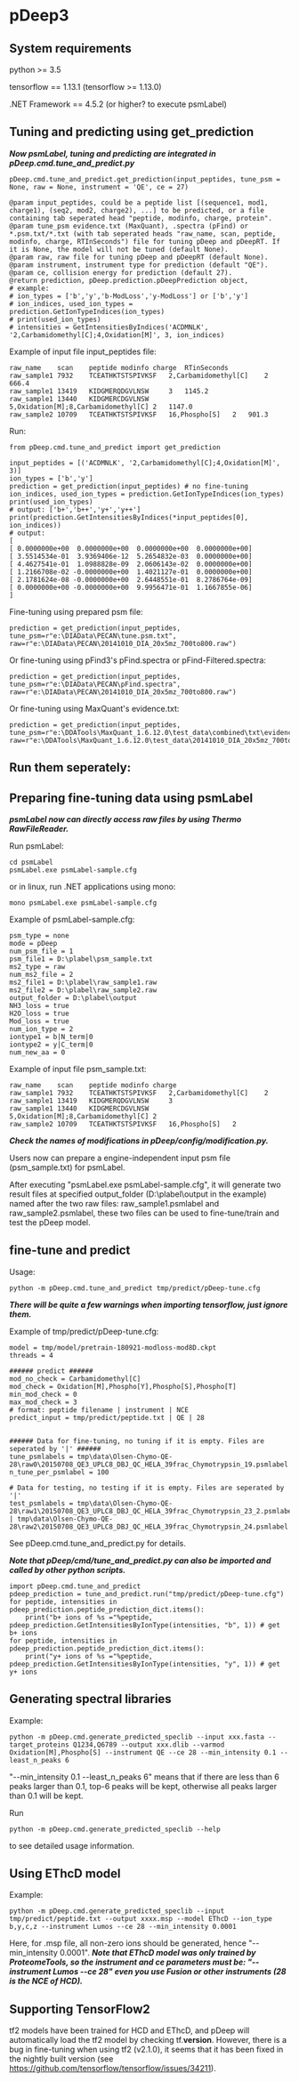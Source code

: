 # pDeep3

## System requirements
python >= 3.5

tensorflow == 1.13.1 (tensorflow >= 1.13.0)

.NET Framework == 4.5.2 (or higher? to execute psmLabel)

## Tuning and predicting using get_prediction
***Now psmLabel, tuning and predicting are integrated in pDeep.cmd.tune_and_predict.py***
```
pDeep.cmd.tune_and_predict.get_prediction(input_peptides, tune_psm = None, raw = None, instrument = 'QE', ce = 27)

@param input_peptides, could be a peptide list [(sequence1, mod1, charge1), (seq2, mod2, charge2), ...] to be predicted, or a file containing tab seperated head "peptide, modinfo, charge, protein".
@param tune_psm evidence.txt (MaxQuant), .spectra (pFind) or *.psm.txt/*.txt (with tab seperated heads "raw_name, scan, peptide, modinfo, charge, RTInSeconds") file for tuning pDeep and pDeepRT. If it is None, the model will not be tuned (default None).
@param raw, raw file for tuning pDeep and pDeepRT (default None).
@param instrument, instrument type for prediction (default "QE").
@param ce, collision energy for prediction (default 27).
@return prediction, pDeep.prediction.pDeepPrediction object, 
# example: 
# ion_types = ['b','y','b-ModLoss','y-ModLoss'] or ['b','y']
# ion_indices, used_ion_types = prediction.GetIonTypeIndices(ion_types)
# print(used_ion_types)
# intensities = GetIntensitiesByIndices('ACDMNLK', '2,Carbamidomethyl[C];4,Oxidation[M]', 3, ion_indices)
```

Example of input file input_peptides file:
```
raw_name	scan	peptide	modinfo	charge	RTinSeconds
raw_sample1	7932	TCEATHKTSTSPIVKSF	2,Carbamidomethyl[C]	2	666.4
raw_sample1	13419	KIDGMERQDGVLNSW		3	1145.2
raw_sample1	13440	KIDGMERCDGVLNSW	5,Oxidation[M];8,Carbamidomethyl[C]	2	1147.0
raw_sample2	10709	TCEATHKTSTSPIVKSF	16,Phospho[S]	2	901.3
```

Run:
```
from pDeep.cmd.tune_and_predict import get_prediction

input_peptides = [('ACDMNLK', '2,Carbamidomethyl[C];4,Oxidation[M]', 3)]
ion_types = ['b','y']
prediction = get_prediction(input_peptides) # no fine-tuning
ion_indices, used_ion_types = prediction.GetIonTypeIndices(ion_types)
print(used_ion_types) 
# output: ['b+','b++','y+','y++']
print(prediction.GetIntensitiesByIndices(*input_peptides[0], ion_indices))
# output: 
[
[ 0.0000000e+00  0.0000000e+00  0.0000000e+00  0.0000000e+00]
[ 3.5514534e-01  3.9369406e-12  5.2654832e-03  0.0000000e+00]
[ 4.4627541e-01  1.0988828e-09  2.0606143e-02  0.0000000e+00]
[ 1.2166708e-02 -0.0000000e+00  1.4021127e-01  0.0000000e+00]
[ 2.1781624e-08 -0.0000000e+00  2.6448551e-01  8.2786764e-09]
[ 0.0000000e+00 -0.0000000e+00  9.9956471e-01  1.1667855e-06]
]
```

Fine-tuning using prepared psm file:
```
prediction = get_prediction(input_peptides, tune_psm=r"e:\DIAData\PECAN\tune.psm.txt", raw=r"e:\DIAData\PECAN\20141010_DIA_20x5mz_700to800.raw")
```

Or fine-tuning using pFind3's pFind.spectra or pFind-Filtered.spectra:
```
prediction = get_prediction(input_peptides, tune_psm=r"e:\DIAData\PECAN\pFind.spectra", raw=r"e:\DIAData\PECAN\20141010_DIA_20x5mz_700to800.raw")
```

Or fine-tuning using MaxQuant's evidence.txt:
```
prediction = get_prediction(input_peptides, tune_psm=r"e:\DDATools\MaxQuant_1.6.12.0\test_data\combined\txt\evidence.txt", raw=r"e:\DDATools\MaxQuant_1.6.12.0\test_data\20141010_DIA_20x5mz_700to800.raw")
```


## Run them seperately:

## Preparing fine-tuning data using psmLabel
***psmLabel now can directly access raw files by using Thermo RawFileReader.***

Run psmLabel:
```
cd psmLabel
psmLabel.exe psmLabel-sample.cfg
```
or in linux, run .NET applications using mono:
```
mono psmLabel.exe psmLabel-sample.cfg
```

Example of psmLabel-sample.cfg:
```
psm_type = none
mode = pDeep
num_psm_file = 1
psm_file1 = D:\plabel\psm_sample.txt
ms2_type = raw
num_ms2_file = 2
ms2_file1 = D:\plabel\raw_sample1.raw
ms2_file2 = D:\plabel\raw_sample2.raw
output_folder = D:\plabel\output
NH3_loss = true
H2O_loss = true
Mod_loss = true
num_ion_type = 2
iontype1 = b|N_term|0
iontype2 = y|C_term|0
num_new_aa = 0
```
Example of input file psm_sample.txt:
```
raw_name	scan	peptide	modinfo	charge
raw_sample1	7932	TCEATHKTSTSPIVKSF	2,Carbamidomethyl[C]	2
raw_sample1	13419	KIDGMERQDGVLNSW		3
raw_sample1	13440	KIDGMERCDGVLNSW	5,Oxidation[M];8,Carbamidomethyl[C]	2
raw_sample2	10709	TCEATHKTSTSPIVKSF	16,Phospho[S]	2
```
***Check the names of modifications in pDeep/config/modification.py.***

Users now can prepare a engine-independent input psm file (psm_sample.txt) for psmLabel.

After executing "psmLabel.exe psmLabel-sample.cfg", it will generate two result files at specified output_folder (D:\plabel\output in the example) named after the two raw files: raw_sample1.psmlabel and raw_sample2.psmlabel, these two files can be used to fine-tune/train and test the pDeep model.

## fine-tune and predict
Usage:
```
python -m pDeep.cmd.tune_and_predict tmp/predict/pDeep-tune.cfg
```
***There will be quite a few warnings when importing tensorflow, just ignore them.***

Example of tmp/predict/pDeep-tune.cfg:
```
model = tmp/model/pretrain-180921-modloss-mod8D.ckpt
threads = 4

###### predict ######
mod_no_check = Carbamidomethyl[C]
mod_check = Oxidation[M],Phospho[Y],Phospho[S],Phospho[T]
min_mod_check = 0
max_mod_check = 3
# format: peptide filename | instrument | NCE
predict_input = tmp/predict/peptide.txt | QE | 28


###### Data for fine-tuning, no tuning if it is empty. Files are seperated by '|' ######
tune_psmlabels = tmp\data\Olsen-Chymo-QE-28\raw0\20150708_QE3_UPLC8_DBJ_QC_HELA_39frac_Chymotrypsin_19.psmlabel
n_tune_per_psmlabel = 100

# Data for testing, no testing if it is empty. Files are seperated by '|'
test_psmlabels = tmp\data\Olsen-Chymo-QE-28\raw1\20150708_QE3_UPLC8_DBJ_QC_HELA_39frac_Chymotrypsin_23_2.psmlabel | tmp\data\Olsen-Chymo-QE-28\raw2\20150708_QE3_UPLC8_DBJ_QC_HELA_39frac_Chymotrypsin_24.psmlabel
```

See pDeep.cmd.tune_and_predict.py for details.

***Note that pDeep/cmd/tune_and_predict.py can also be imported and called by other python scripts.***
```
import pDeep.cmd.tune_and_predict
pdeep_prediction = tune_and_predict.run("tmp/predict/pDeep-tune.cfg")
for peptide, intensities in pdeep_prediction.peptide_prediction_dict.items():
    print("b+ ions of %s ="%peptide, pdeep_prediction.GetIntensitiesByIonType(intensities, "b", 1)) # get b+ ions
for peptide, intensities in pdeep_prediction.peptide_prediction_dict.items():
    print("y+ ions of %s ="%peptide, pdeep_prediction.GetIntensitiesByIonType(intensities, "y", 1)) # get y+ ions
```

## Generating spectral libraries
Example:
```
python -m pDeep.cmd.generate_predicted_speclib --input xxx.fasta --target_proteins Q1234,Q6789 --output xxx.dlib --varmod Oxidation[M],Phospho[S] --instrument QE --ce 28 --min_intensity 0.1 --least_n_peaks 6
```
"--min_intensity 0.1 --least_n_peaks 6" means that if there are less than 6 peaks larger than 0.1, top-6 peaks will be kept, otherwise all peaks larger than 0.1 will be kept.

Run
```
python -m pDeep.cmd.generate_predicted_speclib --help
```
to see detailed usage information.

## Using EThcD model
Example:
```
python -m pDeep.cmd.generate_predicted_speclib --input tmp/predict/peptide.txt --output xxxx.msp --model EThcD --ion_type b,y,c,z --instrument Lumos --ce 28 --min_intensity 0.0001
```
Here, for .msp file, all non-zero ions should be generated, hence "--min_intensity 0.0001".
***Note that EThcD model was only trained by ProteomeTools, so the instrument and ce parameters must be: "--instrument Lumos --ce 28" even you use Fusion or other instruments (28 is the NCE of HCD).***

## Supporting TensorFlow2
tf2 models have been trained for HCD and EThcD, and pDeep will automatically load the tf2 model by checking tf.__version__. However, there is a bug in fine-tuning when using tf2 (v2.1.0), it seems that it has been fixed in the nightly built version (see https://github.com/tensorflow/tensorflow/issues/34211).
